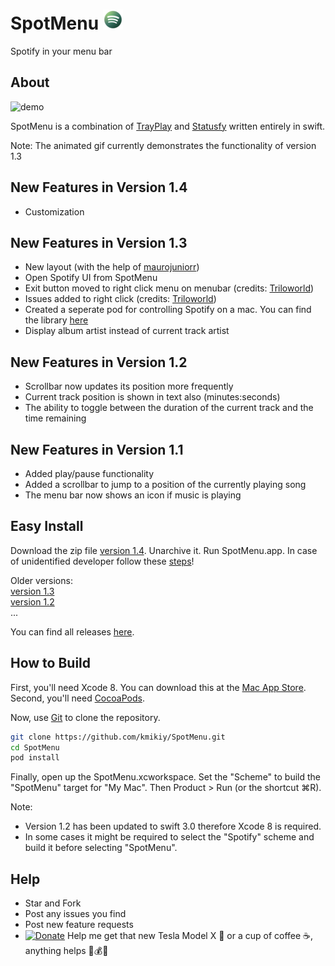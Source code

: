 # SpotMenu ![demo](https://github.com/kmikiy/SpotMenu/blob/master/SpotMenu/Assets.xcassets/AppIcon.appiconset/spotmenu%20(5)-1.png)
Spotify in your menu bar

About
-----
![demo](https://github.com/kmikiy/SpotMenu/blob/master/demo.gif)

SpotMenu is a combination of [TrayPlay](https://github.com/mborgerson/TrayPlay) 
and [Statusfy](https://github.com/paulyoung/Statusfy) written entirely in swift. 

Note: The animated gif currently demonstrates the functionality of version 1.3

New Features in Version 1.4
---------------------------
+ Customization

New Features in Version 1.3
---------------------------
+ New layout (with the help of [maurojuniorr](https://github.com/maurojuniorr))
+ Open Spotify UI from SpotMenu
+ Exit button moved to right click menu on menubar (credits: [Triloworld](https://github.com/Triloworld))
+ Issues added to right click (credits: [Triloworld](https://github.com/Triloworld))
+ Created a seperate pod for controlling Spotify on a mac. You can find the library [here](https://github.com/kmikiy/Spotify)
+ Display album artist instead of current track artist

New Features in Version 1.2
---------------------------
+ Scrollbar now updates its position more frequently
+ Current track position is shown in text also (minutes:seconds)
+ The ability to toggle between the duration of the current track and the time remaining

New Features in Version 1.1
---------------------------
+ Added play/pause functionality
+ Added a scrollbar to jump to a position of the currently playing song
+ The menu bar now shows an icon if music is playing

Easy Install
------------

Download the zip file [version 1.4](https://github.com/kmikiy/SpotMenu/releases/download/v1.4/SpotMenu.zip). Unarchive it. Run SpotMenu.app.
In case of unidentified developer follow these [steps](https://mborgerson.com/trayplay)!

Older versions:   
[version 1.3](https://github.com/kmikiy/SpotMenu/releases/download/v1.3/SpotMenu_1_3.zip)   
[version 1.2](https://github.com/kmikiy/SpotMenu/releases/download/v1.2/SpotMenu_1_2.zip)   
... 

You can find all releases [here](https://github.com/kmikiy/SpotMenu/releases).


How to Build
------------

First, you'll need Xcode 8. You can download this at the [Mac App Store](https://itunes.apple.com/us/app/xcode/id497799835?mt=12).
Second, you'll need [CocoaPods](https://guides.cocoapods.org/using/getting-started.html). 

Now, use [Git](http://git-scm.com/) to clone the repository.

```sh
git clone https://github.com/kmikiy/SpotMenu.git
cd SpotMenu
pod install
```

Finally, open up the SpotMenu.xcworkspace. Set the "Scheme" to build the "SpotMenu" target for "My Mac". Then Product > Run (or the shortcut ⌘R).

Note: 
+ Version 1.2 has been updated to swift 3.0 therefore Xcode 8 is required.
+ In some cases it might be required to select the "Spotify" scheme and build it before selecting "SpotMenu".

Help
----
+ Star and Fork
+ Post any issues you find
+ Post new feature requests
+ [![Donate](https://www.paypalobjects.com/en_US/i/btn/btn_donate_SM.gif)](https://www.paypal.com/cgi-bin/webscr?cmd=_s-xclick&hosted_button_id=NL4KDG65UYQB6) Help me get that new Tesla Model X 🚗 or a cup of coffee ☕️, anything helps 💸💰💵

